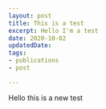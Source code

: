 ```yaml
---
layout: post
title: This is a test
excerpt: Hello I'm a test
date: 2020-10-02
updatedDate: 
tags:
- publications
- post

---
```

Hello this is a new test